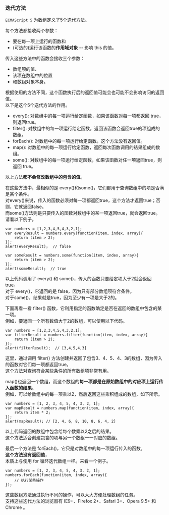 ### 迭代方法

`ECMAScript 5` 为数组定义了5个迭代方法。  

每个方法都接收两个参数：
 - 要在每一项上运行的函数和  
 - (可选的)运行该函数的**作用域对象** -- 影响 this 的值。  
 
传入这些方法中的函数会接收三个参数：  
 - 数组项的值、
 - 该项在数组中的位置
 - 和数组对象本身。  
 
根据使用的方法不同，这个函数执行后的返回值可能会也可能不会影响访问的返回值。  
以下是这个5个迭代方法的作用。

 - every(): 对数组中的每一项运行给定函数，如果该函数对每一项都返回 true，则返回true。
 - filter(): 对数组中的每一项运行给定函数，返回该函数会返回true的项组成的数组。
 - forEach(): 对数组中的每一项运行给定函数。这个方法没有返回值。
 - map(): 对数组中的每一项运行给定函数，返回每次函数调用的结果组成的数组。
 - some(): 对数组中的每一项运行给定函数，如果该函数对任一项返回true，则返回 true。

以上方法**都不会修改数组中的包含的值**。  

在这些方法中，最相似的是 every()和some()，它们都用于查询数组中的项是否满足某个条件。  
对every()来说，传入的函数必须对每一项都返回true，这个方法才返回true；否则，它就返回false。  
而some()方法则是只要传入的函数对数组中的某一项返回true，就会返回true。  
请看以下例子。

	var numbers = [1,2,3,4,5,4,3,2,1];
    var everyResult = numbers.every(function(item, index, array){
    	return (item > 2);
    }); 
    alert(everyResult);  // false
     
    var someResult = numbers.some(function(item, index, array){
    	return (item > 2);
    });
    alert(someResult);  // true

以上代码调用了 every() 和 some()，传入的函数只要给定项大于2就会返回 true。  
对于 every()，它返回的是 false，因为只有部分数组项符合条件。  
对于some()，结果就是true，因为至少有一项是大于2的。

下面再看一看 filter() 函数，它利用指定的函数确定是否在返回的数组中包含的某一项。  
例如，要返回一个所有数值大于2的数组，可以使用以下代码。  
     
	var numbers = [1,2,3,4,5,4,3,2,1];
    var filterResult = numbers.filter(function(item, index, array){
    	return (item > 2);
    });
    alert(filterResult);  // [3,4,5,4,3]

这里，通过调用 filter() 方法创建并返回了包含3、4、5、4、3的数组，因为传入的函数对它们每一项都返回true。  
这个方法对查询符合某些条件的所有数组项非常有用。
     
map()也返回一个数组，而这个数组的**每一项都是在原始数组中的对应项上运行传入函数的结果**。  
例如，可以给数组中的每一项乘以2，然后返回这些乘积组成的数组，如下所示。

	var numbers = [1, 2, 3, 4, 5, 4, 3, 2, 1];
    var mapResult = numbers.map(function(item, index, array){
    	return item * 2;
    });
    alert(mapResult); // [2, 4, 6, 8, 10, 8, 6, 4, 2]

以上代码返回的数组中包含给每个数乘以2之后的结果。  
这个方法适合创建包含的项与另一个数组一一对应的数组。

最后一个方法是 forEach()，它只是对数组中的每一项运行传入的函数。  
**这个方法没有返回值**，  
本质上与使用 for 循环迭代数组一样。来看一个例子。  

	var numbers = [1, 2, 3, 4, 5, 4, 3, 2, 1];
    numbers.forEach(function(item, index, array){
    	// 执行某些操作
    });

这些数组方法通过执行不同的操作，可以大大方便处理数组的任务。  
支持这些迭代方法的浏览器有 IE9+、Firefox 2+、Safari 3+、Opera 9.5+ 和 Chrome 。

